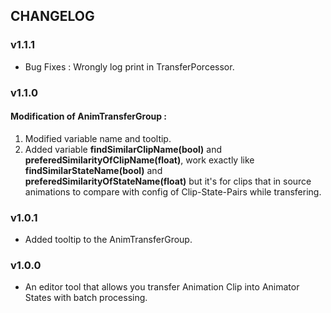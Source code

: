 ## CHANGELOG

### v1.1.1
- Bug Fixes : Wrongly log print in TransferPorcessor.

### v1.1.0
#### Modification of AnimTransferGroup :
1. Modified variable name and tooltip.
2. Added variable **findSimilarClipName(bool)** and **preferedSimilarityOfClipName(float)**, work exactly like **findSimilarStateName(bool)** and **preferedSimilarityOfStateName(float)** but it's for clips that in source animations to compare with config of Clip-State-Pairs while transfering.

### v1.0.1
- Added tooltip to the AnimTransferGroup.

### v1.0.0
- An editor tool that allows you transfer Animation Clip into Animator States with batch processing.